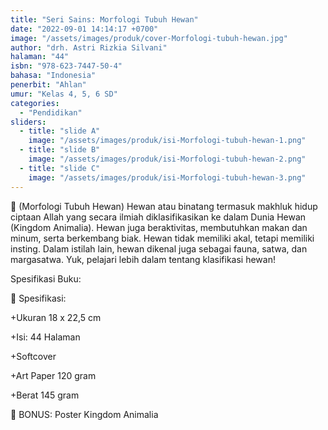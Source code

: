 ```yaml
---
title: "Seri Sains: Morfologi Tubuh Hewan"
date: "2022-09-01 14:14:17 +0700"
image: "/assets/images/produk/cover-Morfologi-tubuh-hewan.jpg"
author: "drh. Astri Rizkia Silvani"
halaman: "44"
isbn: "978-623-7447-50-4"
bahasa: "Indonesia"
penerbit: "Ahlan"
umur: "Kelas 4, 5, 6 SD"
categories: 
  - "Pendidikan"
sliders: 
  - title: "slide A"
    image: "/assets/images/produk/isi-Morfologi-tubuh-hewan-1.png"
  - title: "slide B"
    image: "/assets/images/produk/isi-Morfologi-tubuh-hewan-2.png"
  - title: "slide C"
    image: "/assets/images/produk/isi-Morfologi-tubuh-hewan-3.png"
---
```


🦋 (Morfologi Tubuh Hewan) Hewan atau binatang termasuk makhluk hidup ciptaan Allah yang secara ilmiah diklasifikasikan ke dalam Dunia Hewan (Kingdom Animalia). Hewan juga beraktivitas, membutuhkan makan dan minum, serta berkembang biak. Hewan tidak memiliki akal, tetapi memiliki insting. Dalam istilah lain, hewan dikenal juga sebagai fauna, satwa, dan margasatwa. Yuk, pelajari lebih dalam tentang klasifikasi hewan!


Spesifikasi Buku:

📝 Spesifikasi:

+Ukuran 18 x 22,5 cm

+Isi: 44 Halaman

+Softcover

+Art Paper 120 gram

+Berat 145 gram

🎊 BONUS: Poster Kingdom Animalia
